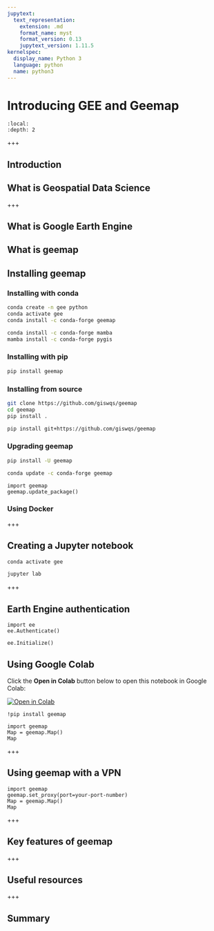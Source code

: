 ```yaml
---
jupytext:
  text_representation:
    extension: .md
    format_name: myst
    format_version: 0.13
    jupytext_version: 1.11.5
kernelspec:
  display_name: Python 3
  language: python
  name: python3
---
```


# Introducing GEE and Geemap

```{contents}
:local:
:depth: 2
```

+++

## Introduction

## What is Geospatial Data Science

+++

## What is Google Earth Engine

## What is geemap

## Installing geemap

### Installing with conda

```bash
conda create -n gee python
conda activate gee
conda install -c conda-forge geemap
```

```bash
conda install -c conda-forge mamba
mamba install -c conda-forge pygis
```

### Installing with pip

```bash
pip install geemap
```

### Installing from source

```bash
git clone https://github.com/giswqs/geemap
cd geemap
pip install .
```

```bash
pip install git+https://github.com/giswqs/geemap
```

### Upgrading geemap

```bash
pip install -U geemap
```

```bash
conda update -c conda-forge geemap
```

```{code-cell} ipython3
import geemap
geemap.update_package()
```

### Using Docker

+++

## Creating a Jupyter notebook

```bash
conda activate gee
```

```bash
jupyter lab
```

+++

## Earth Engine authentication

```{code-cell} ipython3
import ee
ee.Authenticate()
```

```{code-cell} ipython3
ee.Initialize()
```

## Using Google Colab

Click the **Open in Colab** button below to open this notebook in Google Colab:

[![Open in Colab](https://colab.research.google.com/assets/colab-badge.svg)](https://colab.research.google.com/github/giswqs/geebook/blob/master/chapters/01_introduction.ipynb)

```{code-cell} ipython3
!pip install geemap
```

```{code-cell} ipython3
import geemap
Map = geemap.Map()
Map
```

+++

## Using geemap with a VPN

```{code-cell} ipython3
import geemap
geemap.set_proxy(port=your-port-number)
Map = geemap.Map()
Map
```

+++

## Key features of geemap

+++

## Useful resources

+++

## Summary

